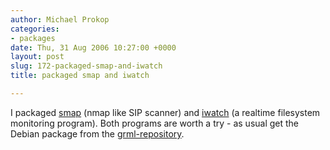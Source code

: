 ```yaml
---
author: Michael Prokop
categories:
- packages
date: Thu, 31 Aug 2006 10:27:00 +0000
layout: post
slug: 172-packaged-smap-and-iwatch
title: packaged smap and iwatch

---
```

I packaged [smap](http://www.wormulon.net/index.php?/archives/1159-smap-0.4.1-released.html) (nmap like SIP scanner) and [iwatch](http://sourceforge.net/projects/iwatch) (a realtime filesystem monitoring program). Both programs are worth a try \- as usual get the Debian package from the [grml\-repository](https://grml.org/repos/).

